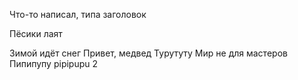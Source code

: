 Что-то написал, типа заголовок

Пёсики лаят

Зимой идёт снег
Привет, медвед
Турутуту
Мир не для мастеров
Пипипупу
pipipupu 2